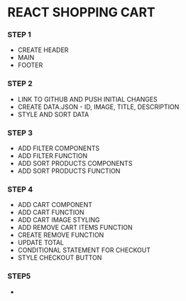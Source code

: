 # REACT SHOPPING CART

### STEP 1
* CREATE HEADER
* MAIN
* FOOTER

### STEP 2
* LINK TO GITHUB AND PUSH INITIAL CHANGES
* CREATE DATA.JSON - ID, IMAGE, TITLE, DESCRIPTION
* STYLE AND SORT DATA 

### STEP 3 
* ADD FILTER COMPONENTS
* ADD FILTER FUNCTION
* ADD SORT PRODUCTS COMPONENTS
* ADD SORT PRODUCTS FUNCTION

### STEP 4
* ADD CART COMPONENT
* ADD CART FUNCTION 
* ADD CART IMAGE STYLING 
* ADD REMOVE CART ITEMS FUNCTION
* CREATE REMOVE FUNCTION
* UPDATE TOTAL 
* CONDITIONAL STATEMENT FOR CHECKOUT
* STYLE CHECKOUT BUTTON

### STEP5 
* 


